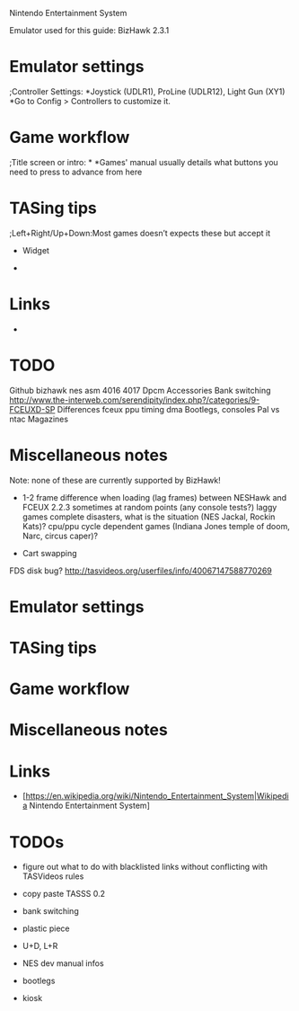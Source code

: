Nintendo Entertainment System

Emulator used for this guide: BizHawk 2.3.1

# Emulator settings
;Controller Settings:
*Joystick (UDLR1), ProLine (UDLR12), Light Gun (XY1)
*Go to Config > Controllers to customize it.

# Game workflow

;Title screen or intro:
*
*Games' manual usually details what buttons you need to press to advance from here

# TASing tips
;Left+Right/Up+Down:Most games doesn’t expects these but accept it
- Widget 
*

# Links
*
# TODO
Github bizhawk nes asm
4016 4017
Dpcm
Accessories
Bank switching
http://www.the-interweb.com/serendipity/index.php?/categories/9-FCEUXD-SP
Differences fceux ppu timing dma
Bootlegs, consoles
Pal vs ntac
Magazines


# Miscellaneous notes
Note: none of these are currently supported by BizHawk!
- 1-2 frame difference when loading (lag frames) between NESHawk and FCEUX 2.2.3 sometimes at random points (any console tests?)
laggy games complete disasters, what is the situation (NES Jackal, Rockin Kats)?
cpu/ppu cycle dependent games (Indiana Jones temple of doom, Narc, circus caper)?

- Cart swapping

FDS disk bug? http://tasvideos.org/userfiles/info/40067147588770269

# Emulator settings



# TASing tips



# Game workflow



# Miscellaneous notes



# Links

- [https://en.wikipedia.org/wiki/Nintendo_Entertainment_System|Wikipedia Nintendo Entertainment System]



# TODOs

- figure out what to do with blacklisted links without conflicting with TASVideos rules

- copy paste TASSS 0.2

- bank switching

- plastic piece

- U+D, L+R

- NES dev manual infos

- bootlegs

- kiosk
